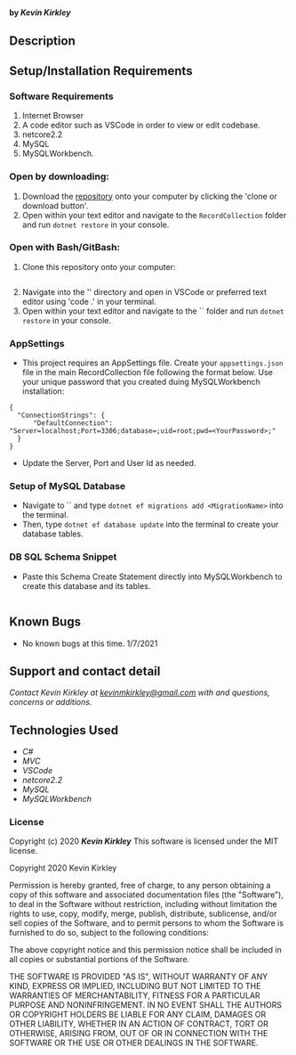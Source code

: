 # 

#### 

#### by _**Kevin Kirkley**_

## Description
   

## Setup/Installation Requirements

### Software Requirements
1. Internet Browser
2. A code editor such as VSCode in order to view or edit codebase. 
3. netcore2.2
4. MySQL
5. MySQLWorkbench.

### Open by downloading:
1. Download the [repository]() onto your computer by clicking the 'clone or download button'.
2. Open within your text editor and navigate to the `RecordCollection` folder and run `dotnet restore` in your console.

### Open with Bash/GitBash:
1. Clone this repository onto your computer: 
```

```
2. Navigate into the '' directory and open in VSCode or preferred text editor using 'code .' in your terminal.
3. Open within your text editor and navigate to the `` folder and run `dotnet restore` in your console.

### AppSettings
* This project requires an AppSettings file. Create your `appsettings.json` file in the main RecordCollection file following the format below. Use your unique password that you created duing MySQLWorkbench installation:

```  
{
  "ConnectionStrings": {
      "DefaultConnection": "Server=localhost;Port=3306;database=;uid=root;pwd=<YourPassword>;"
  }
} 
```
* Update the Server, Port and User Id as needed.
### Setup of MySQL Database 

* Navigate to `` and type `dotnet ef migrations add <MigrationName>` into the terminal. 
* Then, type `dotnet ef database update` into the terminal to create your database tables.

### DB SQL Schema Snippet

* Paste this Schema Create Statement directly into MySQLWorkbench to create this database and its tables. 
```

```


## Known Bugs
* No known bugs at this time. 1/7/2021


## Support and contact detail

_Contact Kevin Kirkley at [kevinmkirkley@gmail.com](mailto:kevinmkirkley@gmail.com) with and questions, concerns or additions._


## Technologies Used 

* _C#_
* _MVC_
* _VSCode_
* _netcore2.2_
* _MySQL_
* _MySQLWorkbench_


### License

Copyright (c) 2020 **_Kevin Kirkley_**
This software is licensed under the MIT license.

Copyright 2020 Kevin Kirkley

Permission is hereby granted, free of charge, to any person obtaining a copy of this software and associated documentation files (the "Software"), to deal in the Software without restriction, including without limitation the rights to use, copy, modify, merge, publish, distribute, sublicense, and/or sell copies of the Software, and to permit persons to whom the Software is furnished to do so, subject to the following conditions:

The above copyright notice and this permission notice shall be included in all copies or substantial portions of the Software.

THE SOFTWARE IS PROVIDED "AS IS", WITHOUT WARRANTY OF ANY KIND, EXPRESS OR IMPLIED, INCLUDING BUT NOT LIMITED TO THE WARRANTIES OF MERCHANTABILITY, FITNESS FOR A PARTICULAR PURPOSE AND NONINFRINGEMENT. IN NO EVENT SHALL THE AUTHORS OR COPYRIGHT HOLDERS BE LIABLE FOR ANY CLAIM, DAMAGES OR OTHER LIABILITY, WHETHER IN AN ACTION OF CONTRACT, TORT OR OTHERWISE, ARISING FROM, OUT OF OR IN CONNECTION WITH THE SOFTWARE OR THE USE OR OTHER DEALINGS IN THE SOFTWARE.